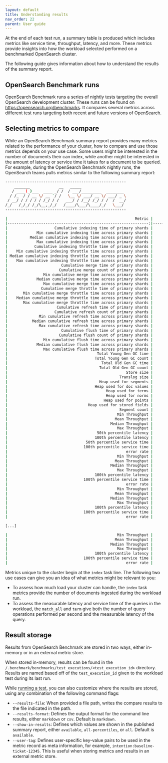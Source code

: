```yaml
---
layout: default
title: Understanding results
nav_order: 22
parent: User guide
---
```



At the end of each test run, a summary table is produced which includes metrics like service time, throughput, latency, and more. These metrics provide insights into how the workload selected performed on a benchmarked OpenSearch cluster.

The following guide gives information about how to understand the results of the summary report.

## OpenSearch Benchmark runs

OpenSearch Benchmark runs a series of nightly tests targeting the overall OpenSearch development cluster. These runs can be found on https://opensearch.org/benchmarks. It compares several metrics across different test runs targeting both recent and future versions of OpenSearch.

## Selecting metrics to compare

While an OpenSearch Benchmark summary report provides many metrics related to the performance of your cluster, how to compare and use those metrics depends on your use case. Some users might be interested in the number of documents their can index, while another might be interested in the amount of latency or service time it takes for a document to be queried. For example, during the OpenSearch Benchmark nightly runs, the OpenSearch teams pulls metrics similar to the following summary report:

```bash
------------------------------------------------------
    _______             __   _____
   / ____(_)___  ____ _/ /  / ___/_________  ________
  / /_  / / __ \/ __ `/ /   \__ \/ ___/ __ \/ ___/ _ \
 / __/ / / / / / /_/ / /   ___/ / /__/ /_/ / /  /  __/
/_/   /_/_/ /_/\__,_/_/   /____/\___/\____/_/   \___/
------------------------------------------------------

|                                                         Metric |                                       Task |       Value |   Unit |
|---------------------------------------------------------------:|-------------------------------------------:|------------:|-------:|
|                     Cumulative indexing time of primary shards |                                            |     0.02655 |    min |
|             Min cumulative indexing time across primary shards |                                            |           0 |    min |
|          Median cumulative indexing time across primary shards |                                            |  0.00176667 |    min |
|             Max cumulative indexing time across primary shards |                                            |   0.0140333 |    min |
|            Cumulative indexing throttle time of primary shards |                                            |           0 |    min |
|    Min cumulative indexing throttle time across primary shards |                                            |           0 |    min |
| Median cumulative indexing throttle time across primary shards |                                            |           0 |    min |
|    Max cumulative indexing throttle time across primary shards |                                            |           0 |    min |
|                        Cumulative merge time of primary shards |                                            |   0.0102333 |    min |
|                       Cumulative merge count of primary shards |                                            |           3 |        |
|                Min cumulative merge time across primary shards |                                            |           0 |    min |
|             Median cumulative merge time across primary shards |                                            |           0 |    min |
|                Max cumulative merge time across primary shards |                                            |   0.0102333 |    min |
|               Cumulative merge throttle time of primary shards |                                            |           0 |    min |
|       Min cumulative merge throttle time across primary shards |                                            |           0 |    min |
|    Median cumulative merge throttle time across primary shards |                                            |           0 |    min |
|       Max cumulative merge throttle time across primary shards |                                            |           0 |    min |
|                      Cumulative refresh time of primary shards |                                            |   0.0709333 |    min |
|                     Cumulative refresh count of primary shards |                                            |         118 |        |
|              Min cumulative refresh time across primary shards |                                            |           0 |    min |
|           Median cumulative refresh time across primary shards |                                            |  0.00186667 |    min |
|              Max cumulative refresh time across primary shards |                                            |   0.0511667 |    min |
|                        Cumulative flush time of primary shards |                                            |  0.00963333 |    min |
|                       Cumulative flush count of primary shards |                                            |           4 |        |
|                Min cumulative flush time across primary shards |                                            |           0 |    min |
|             Median cumulative flush time across primary shards |                                            |           0 |    min |
|                Max cumulative flush time across primary shards |                                            |  0.00398333 |    min |
|                                        Total Young Gen GC time |                                            |           0 |      s |
|                                       Total Young Gen GC count |                                            |           0 |        |
|                                          Total Old Gen GC time |                                            |           0 |      s |
|                                         Total Old Gen GC count |                                            |           0 |        |
|                                                     Store size |                                            | 0.000485923 |     GB |
|                                                  Translog size |                                            | 2.01873e-05 |     GB |
|                                         Heap used for segments |                                            |           0 |     MB |
|                                       Heap used for doc values |                                            |           0 |     MB |
|                                            Heap used for terms |                                            |           0 |     MB |
|                                            Heap used for norms |                                            |           0 |     MB |
|                                           Heap used for points |                                            |           0 |     MB |
|                                    Heap used for stored fields |                                            |           0 |     MB |
|                                                  Segment count |                                            |          32 |        |
|                                                 Min Throughput |                                      index |     3008.97 | docs/s |
|                                                Mean Throughput |                                      index |     3008.97 | docs/s |
|                                              Median Throughput |                                      index |     3008.97 | docs/s |
|                                                 Max Throughput |                                      index |     3008.97 | docs/s |
|                                        50th percentile latency |                                      index |     351.059 |     ms |
|                                       100th percentile latency |                                      index |     365.058 |     ms |
|                                   50th percentile service time |                                      index |     351.059 |     ms |
|                                  100th percentile service time |                                      index |     365.058 |     ms |
|                                                     error rate |                                      index |           0 |      % |
|                                                 Min Throughput |                   wait-until-merges-finish |       28.41 |  ops/s |
|                                                Mean Throughput |                   wait-until-merges-finish |       28.41 |  ops/s |
|                                              Median Throughput |                   wait-until-merges-finish |       28.41 |  ops/s |
|                                                 Max Throughput |                   wait-until-merges-finish |       28.41 |  ops/s |
|                                       100th percentile latency |                   wait-until-merges-finish |     34.7088 |     ms |
|                                  100th percentile service time |                   wait-until-merges-finish |     34.7088 |     ms |
|                                                     error rate |                   wait-until-merges-finish |           0 |      % |
|                                                 Min Throughput |                                  match_all |       36.09 |  ops/s |
|                                                Mean Throughput |                                  match_all |       36.09 |  ops/s |
|                                              Median Throughput |                                  match_all |       36.09 |  ops/s |
|                                                 Max Throughput |                                  match_all |       36.09 |  ops/s |
|                                       100th percentile latency |                                  match_all |     35.9822 |     ms |
|                                  100th percentile service time |                                  match_all |     7.93048 |     ms |
|                                                     error rate |                                  match_all |           0 |      % |

[...]

|                                                 Min Throughput |                                       term |        16.1 |  ops/s |
|                                                Mean Throughput |                                       term |        16.1 |  ops/s |
|                                              Median Throughput |                                       term |        16.1 |  ops/s |
|                                                 Max Throughput |                                       term |        16.1 |  ops/s |
|                                       100th percentile latency |                                       term |     131.798 |     ms |
|                                  100th percentile service time |                                       term |     69.5237 |     ms |
|                                                     error rate |                                       term |           0 |      % |
```

Metrics unique to the cluster begin at the `index` task line. The following two use cases can give you an idea of what metrics might be relevant to you:

- To assess how much load your cluster can handle, the `index` task metrics provide the number of documents ingested during the workload run. 
- To assess the measurable latency and service time of the queries in the workload, the `match_all` and `term` give both the number of query operations performed per second and the measurable latency of the query.


## Result storage

Results from OpenSearch Benchmark are stored in two ways, either in-memory or in an external metric store. 

When stored in-memory, results can be found in the `/.benchmark/benchmarks/test_executions/<test_execution_id>` directory. Results are named based off of the `test_execution_id` given to the workload test during its last run. 

While [running a test](https://opensearch.org/docs/latest/benchmark/reference/commands/execute-test/#general-settings), you can also customize where the results are stored, using any combination of the following command flags:

* `--results-file`: When provided a file path, writes the compare results to the file indicated in the path.
* `--results-format`: Defines the output format for the command line results, either `markdown` or `csv`. Default is `markdown`.
* `--show-in-results`:  Defines which values are shown in the published summary report, either `available`, `all-percentiles`, or `all`. Default is `available`.
* `--user-tag`: Defines user-specific key-value pairs to be used in the metric record as meta information, for example, `intention:baseline-ticket-12345`. This is useful when storing metrics and results in an external metric store.

